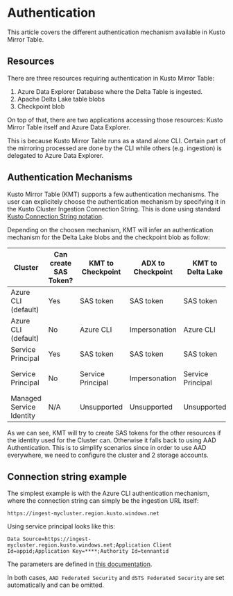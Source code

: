 # Authentication

This article covers the different authentication mechanism available in Kusto Mirror Table.

## Resources

There are three resources requiring authentication in Kusto Mirror Table:

1.  Azure Data Explorer Database where the Delta Table is ingested.
1.  Apache Delta Lake table blobs
1.  Checkpoint blob

On top of that, there are two applications accessing those resources:  Kusto Mirror Table itself and Azure Data Explorer.

This is because Kusto Mirror Table runs as a stand alone CLI.  Certain part of the mirroring processed are done by the CLI while others (e.g. ingestion) is delegated to Azure Data Explorer.

##  Authentication Mechanisms

Kusto Mirror Table (KMT) supports a few authentication mechanisms.  The user can explicitely choose the authentication mechanism by specifying it in the Kusto Cluster Ingestion Connection String.  This is done using standard [Kusto Connection String notation](https://docs.microsoft.com/en-us/azure/data-explorer/kusto/api/connection-strings/kusto).

Depending on the choosen mechanism, KMT will infer an authentication mechanism for the Delta Lake blobs and the checkpoint blob as follow:

Cluster|Can create SAS Token?|KMT to Checkpoint|ADX to Checkpoint|KMT to Delta Lake|ADX to Delta Lake
-|-|-|-|-|-
Azure CLI (default)|Yes|SAS token|SAS token|SAS token|SAS token
Azure CLI (default)|No|Azure CLI|Impersonation|Azure CLI|Cluster system identity
Service Principal|Yes|SAS token|SAS token|SAS token|SAS token
Service Principal|No|Service Principal|Impersonation|Service Principal|Cluster system identity
Managed Service Identity|N/A|Unsupported|Unsupported|Unsupported|Unsupported

As we can see, KMT will try to create SAS tokens for the other resources if the identity used for the Cluster can.  Otherwise it falls back to using AAD Authentication.  This is to simplify scenarios since in order to use AAD everywhere, we need to configure the cluster and 2 storage accounts.

## Connection string example

The simplest example is with the Azure CLI authentication mechanism, where the connection string can simply be the ingestion URL itself:

```
https://ingest-mycluster.region.kusto.windows.net
```

Using service principal looks like this:

```
Data Source=https://ingest-mycluster.region.kusto.windows.net;Application Client Id=appid;Application Key=****;Authority Id=tennantid
```

The parameters are defined in [this documentation](https://docs.microsoft.com/en-us/azure/data-explorer/kusto/api/connection-strings/kusto#application-authentication-properties).

In both cases, `AAD Federated Security` and `dSTS Federated Security` are set automatically and can be omitted.